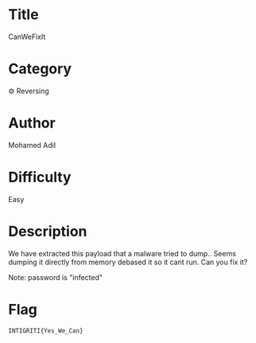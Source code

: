 # Title

CanWeFixIt

# Category

⚙️ Reversing

# Author

Mohamed Adil

# Difficulty

Easy

# Description

We have extracted this payload that a malware tried to dump.. Seems dumping it directly from memory debased it so it cant run. Can you fix it?

Note: password is "infected"

# Flag

`INTIGRITI{Yes_We_Can}`
